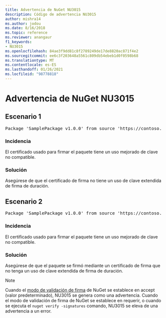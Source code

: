 ```yaml
---
title: Advertencia de NuGet NU3015
description: Código de advertencia NU3015
author: mishra14
ms.author: jodou
ms.date: 8/16/2018
ms.topic: reference
ms.reviewer: anangaur
f1_keywords:
- NU3015
ms.openlocfilehash: 84ae3f9dd81c8f2789249de17de8820ac871f4e2
ms.sourcegitcommit: ee6c3f203648a5561c809db54ebeb1d0f0598b68
ms.translationtype: MT
ms.contentlocale: es-ES
ms.lasthandoff: 01/26/2021
ms.locfileid: "98778818"
---
```

# <a name="nuget-warning-nu3015"></a>Advertencia de NuGet NU3015

## <a name="scenario-1"></a>Escenario 1

<pre>Package 'SamplePackage v1.0.0' from source 'https://contoso.com/index.json': The lifetime signing EKU in the primary signature's certificate is not supported.</pre>

### <a name="issue"></a>Incidencia

El certificado usado para firmar el paquete tiene un uso mejorado de clave no compatible.


### <a name="solution"></a>Solución

Asegúrese de que el certificado de firma no tiene un uso de clave extendida de firma de duración.



## <a name="scenario-2"></a>Escenario 2

<pre>Package 'SamplePackage v1.0.0' from source 'https://contoso.com/index.json': The lifetime signing EKU in the signing certificate is not supported.</pre>

### <a name="issue"></a>Incidencia

El certificado usado para firmar el paquete tiene un uso mejorado de clave no compatible.


### <a name="solution"></a>Solución

Asegúrese de que el paquete se firmó mediante un certificado de firma que no tenga un uso de clave extendida de firma de duración.


> [!Note]
> Cuando el [modo de validación de firma](../../consume-packages/installing-signed-packages.md#configure-package-signature-requirements) de NuGet se establece en accept (valor predeterminado), NU3015 se genera como una advertencia. Cuando el modo de validación de firma de NuGet se establece en requerir, o cuando se ejecuta el `nuget verify -signatures` comando, NU3015 se eleva de una advertencia a un error. 
